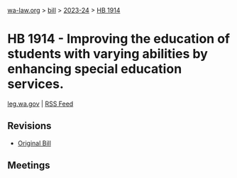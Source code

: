 [wa-law.org](/) > [bill](/bill/) > [2023-24](/bill/2023-24/) > [HB 1914](/bill/2023-24/hb/1914/)

# HB 1914 - Improving the education of students with varying abilities by enhancing special education services.
[leg.wa.gov](https://app.leg.wa.gov/billsummary?BillNumber=1914&Year=2023&Initiative=false) | [RSS Feed](./rss.xml)

## Revisions
* [Original Bill](1/)

## Meetings